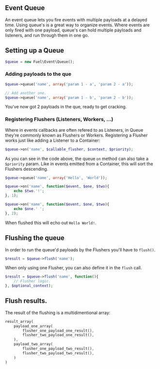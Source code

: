 ## Event Queue

An event queue lets you fire events with multiple payloads at a delayed time. Using queue's is a great way to organize events. Where events are only fired with one payload, queue's can hold multiple payloads and listeners, and run through them in one go.

## Setting up a Queue

```php
$queue = new Fuel\Event\Queue();
```

### Adding payloads to the que

```php
$queue->queue('name', array('param 1 - a', 'param 2 - a'));

// Add another one.
$queue->queue('name', array('param 1 - b', 'param 2 - b'));
```

You've now got 2 payloads in the que, ready to get cracking.

### Registering Flushers (Listeners, Workers, ...)

Where in events callbacks are often refered to as Listeners, in Queue they're commonly known as Flushers or Workers. Registering a Flusher works just like adding a Listener to a Container:

```php
$queue->on('name', $callable_flusher, $context, $priority);
```

As you can see in the code above, the queue `on` method can also take a `$priority` param. Like in events emitted from a Container, this will sort the Flushers descending.

```php
$queue->queue('name', array('Hello', 'World'));

$queue->on('name', function($event, $one, $two){
	echo $two.'!';
}, 1);

$queue->on('name', function($event, $one, $two){
	echo $one.' ';
}, 2);
```

When flushed this will echo out `Hello World!`.

## Flushing the queue

In order to run the queue'd payloads by the Flushers you'll have to `flush()`.

```php
$result = $queue->flush('name');
```

When only using one Flusher, you can also define it in the `flush` call.

```php
$result = $queue->flush('name', function(){
	// Flusher logic.
}, $optional_context);
```

## Flush results.

The result of the flushing is a multidimentional array:

```php
result_array(
	payload_one_array(
		flusher_one_payload_one_result(),
		flusher_two_payload_one_result(),
	),
	payload_two_array(
		flusher_one_payload_two_result(),
		flusher_two_payload_two_result(),
	)
)
```